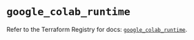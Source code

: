 # `google_colab_runtime`

Refer to the Terraform Registry for docs: [`google_colab_runtime`](https://registry.terraform.io/providers/hashicorp/google-beta/6.38.0/docs/resources/google_colab_runtime).
